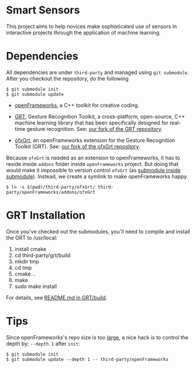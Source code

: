 # Smart Sensors

This project aims to help novices make sophisticated use of sensors in
interactive projects through the application of machine learning.

# Dependencies

All dependencies are under `third-party` and managed using `git
submodule`. After you checkout the repository, do the following

```
$ git submodule init
$ git submodule update
```

- [openFrameworks](http://openframeworks.cc/), a C++ toolkit for creative
  coding.

- [GRT](http://www.nickgillian.com/software/grt), Gesture Recognition Toolkit, a
  cross-platform, open-source, C++ machine learning library that has been
  specifically designed for real-time gesture recognition. See:
  [our fork of the GRT repository](https://github.com/damellis/grt).

- [ofxGrt](https://github.com/nickgillian/ofxGrt), an openFrameworks extension
  for the Gesture Recognition Toolkit (GRT). See:
  [our fork of the ofxGrt repository](https://github.com/nebgnahz/ofxGrt/tree/snapshot-for-sensors).

Because `ofxGrt` is needed as an extension to openFrameworks, it has to reside
inside `addons` folder inside `openFrameworks` project. But doing that would
make it impossible to version control `ofxGrt` (as
[submodule inside submodule](http://i1.kym-cdn.com/photos/images/newsfeed/000/531/557/a88.jpg)).
Instead, we create a symlink to make openFrameworks happy.

```
$ ln -s $(pwd)/third-party/ofxGrt/ third-party/openFrameworks/addons/ofxGrt
```

# GRT Installation

Once you've checked out the submodules, you'll need to compile and install the
GRT to /usr/local:

1. install cmake
2. cd third-party/grt/build
3. mkdir tmp
4. cd tmp
5. cmake ..
6. make
7. sudo make install

For details, see [README.md in GRT/build](https://github.com/damellis/grt/tree/master/build). 

# Tips

Since openFrameworks's repo size is too
[large](https://github.com/openframeworks/openFrameworks/wiki/Moving-binaries-out-of-the-repo),
a nice hack is to control the depth by: `--depth 1` after `init`:

```
$ git submodule init
$ git submodule update --depth 1 -- third-party/openFrameworks
```
